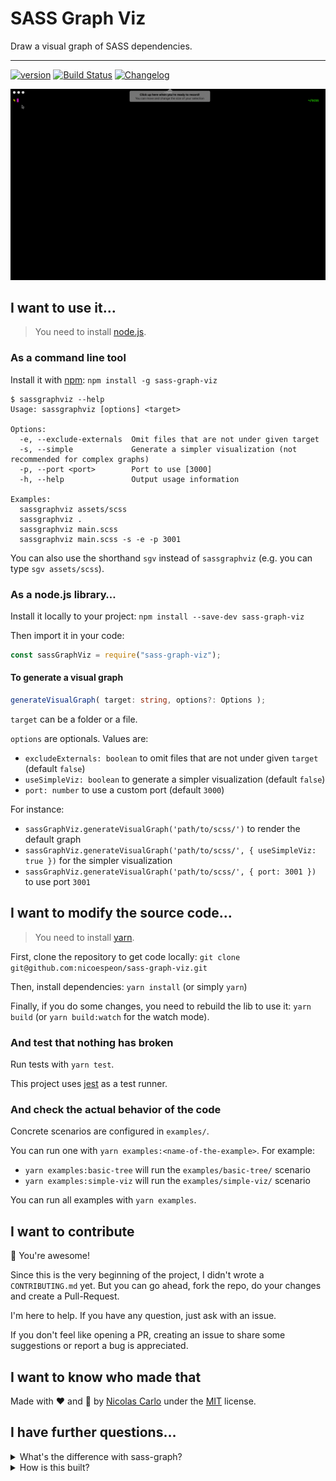 # SASS Graph Viz

Draw a visual graph of SASS dependencies.

---

[![version](https://img.shields.io/npm/v/sass-graph-viz.svg?logo=npm)](https://www.npmjs.com/package/sass-graph-viz)
[![Build Status](https://travis-ci.org/nicoespeon/sass-graph-viz.svg?branch=master)](https://travis-ci.org/nicoespeon/sass-graph-viz)
[![Changelog](https://img.shields.io/badge/%F0%9F%93%94-changelog-CD9523.svg)](https://github.com/nicoespeon/sass-graph-viz/blob/master/CHANGELOG.md)

![sass-graph-viz-demo](assets/sass-graph-viz-demo.gif)

## I want to use it…

> You need to install [node.js](https://nodejs.org/).

### As a command line tool

Install it with [npm](https://www.npmjs.com/package/sass-graph): `npm install -g sass-graph-viz`

```shell
$ sassgraphviz --help
Usage: sassgraphviz [options] <target>

Options:
  -e, --exclude-externals  Omit files that are not under given target
  -s, --simple             Generate a simpler visualization (not recommended for complex graphs)
  -p, --port <port>        Port to use [3000]
  -h, --help               Output usage information

Examples:
  sassgraphviz assets/scss
  sassgraphviz .
  sassgraphviz main.scss
  sassgraphviz main.scss -s -e -p 3001
```

You can also use the shorthand `sgv` instead of `sassgraphviz` (e.g. you can type `sgv assets/scss`).

### As a node.js library…

Install it locally to your project: `npm install --save-dev sass-graph-viz`

Then import it in your code:

```js
const sassGraphViz = require("sass-graph-viz");
```

#### To generate a visual graph

```ts
generateVisualGraph( target: string, options?: Options );
```

`target` can be a folder or a file.

`options` are optionals. Values are:

- `excludeExternals: boolean` to omit files that are not under given `target` (default `false`)
- `useSimpleViz: boolean` to generate a simpler visualization (default `false`)
- `port: number` to use a custom port (default `3000`)

For instance:

- `sassGraphViz.generateVisualGraph('path/to/scss/')` to render the default graph
- `sassGraphViz.generateVisualGraph('path/to/scss/', { useSimpleViz: true })` for the simpler visualization
- `sassGraphViz.generateVisualGraph('path/to/scss/', { port: 3001 })` to use port `3001`

## I want to modify the source code…

> You need to install [yarn](https://yarnpkg.com/fr/).

First, clone the repository to get code locally: `git clone git@github.com:nicoespeon/sass-graph-viz.git`

Then, install dependencies: `yarn install` (or simply `yarn`)

Finally, if you do some changes, you need to rebuild the lib to use it: `yarn build` (or `yarn build:watch` for the watch mode).

### And test that nothing has broken

Run tests with `yarn test`.

This project uses [jest](https://jestjs.io/) as a test runner.

### And check the actual behavior of the code

Concrete scenarios are configured in `examples/`.

You can run one with `yarn examples:<name-of-the-example>`. For example:

- `yarn examples:basic-tree` will run the `examples/basic-tree/` scenario
- `yarn examples:simple-viz` will run the `examples/simple-viz/` scenario

You can run all examples with `yarn examples`.

## I want to contribute

:cowboy_hat_face: You're awesome!

Since this is the very beginning of the project, I didn't wrote a `CONTRIBUTING.md` yet. But you can go ahead, fork the repo, do your changes and create a Pull-Request.

I'm here to help. If you have any question, just ask with an issue.

If you don't feel like opening a PR, creating an issue to share some suggestions or report a bug is appreciated.

## I want to know who made that

Made with :heart: and :unicorn: by [Nicolas Carlo](https://twitter.com/nicoespeon) under the [MIT](https://choosealicense.com/licenses/mit/) license.

## I have further questions…

<details>
<summary>What's the difference with sass-graph?</summary>

Indeed, there is this awesome lib called [sass-graph][sass-graph] which

> Parses Sass files in a directory and exposes a graph of dependencies.

I found it when I was looking for a lib to generate a graph of sass dependencies for a messy project. Unfortunately, it was only able to output some sort of graph in my terminal, or a json structure. I wanted something visual.

So I decided to **plug sass-graph with a rendering library**: this is the core of sass-graph-viz.

The difference is that sass-graph-viz generates a visual graph of dependencies in your browser.

</details>

<details>
<summary>How is this built?</summary>

It started with [sass-graph][sass-graph] and a rendering library. For the latter, I went with [viz.js](https://github.com/mdaines/viz.js) first because the API was simple and the result looked great.

The core idea is:

1. Expose a CLI command to get the path to the directory I want to parse
2. Delegates to sass-graph the generation of dependencies graph
3. Translate sass-graph's Graph into my `Graph` model
4. Delegates to viz.js the rendering of the `Graph` in the browser

![Graph of the core idea](assets/graph-core-idea.png)

```mermaid
graph TD
  CLI -- directory to parse --> Generation["Generation (sass-graph)"]
  Generation -- Graph --> Rendering["Rendering (viz.js)"]
  Rendering --> Browser
```

Once I got the core idea, I can switch the infrastructure to use any concrete implementation I want, as long as it fulfills the expected interfaces.

> If you're into [Hexagonal Architecture](http://fideloper.com/hexagonal-architecture), it may sounds like ports & adapters. It is, but I didn't made interfaces & the hexagon explicit yet (functions and types are simple enough).

For example, in v1, there are also:

- A node.js API that is consumed in the examples (which are manual E2E tests of the visual result)
- Another rendering solution using [vis](http://visjs.org) (because viz.js was not enough for real-life graphs)

[sass-graph]: https://www.npmjs.com/package/sass-graph

</details>
